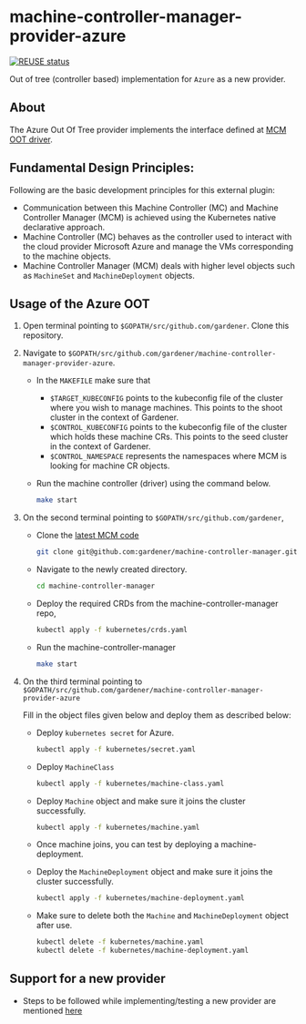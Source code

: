 # machine-controller-manager-provider-azure

[![REUSE status](https://api.reuse.software/badge/github.com/gardener/machine-controller-manager-provider-azure)](https://api.reuse.software/info/github.com/gardener/machine-controller-manager-provider-azure)

Out of tree (controller based) implementation for `Azure` as a new provider.

## About
The Azure Out Of Tree provider implements the interface defined at [MCM OOT driver](https://github.com/gardener/machine-controller-manager/blob/master/pkg/util/provider/driver/driver.go).

## Fundamental Design Principles:
Following are the basic development principles for this external plugin:
* Communication between this Machine Controller (MC) and Machine Controller Manager (MCM) is achieved using the Kubernetes native declarative approach.
* Machine Controller (MC) behaves as the controller used to interact with the cloud provider Microsoft Azure and manage the VMs corresponding to the machine objects.
* Machine Controller Manager (MCM) deals with higher level objects such as `MachineSet` and `MachineDeployment` objects.

## Usage of the Azure OOT

1. Open terminal pointing to `$GOPATH/src/github.com/gardener`. Clone this repository. 

2. Navigate to `$GOPATH/src/github.com/gardener/machine-controller-manager-provider-azure`. 
    - In the `MAKEFILE` make sure that 
      - `$TARGET_KUBECONFIG` points to the kubeconfig file of the cluster where you wish to manage machines. This points to the shoot cluster in the context of Gardener.
      - `$CONTROL_KUBECONFIG` points to the kubeconfig file of the cluster which holds these machine CRs. This points to the seed cluster in the context of Gardener.
      - `$CONTROL_NAMESPACE` represents the namespaces where MCM is looking for machine CR objects. 

    - Run the machine controller (driver) using the command below.
        ```bash
        make start
        ```
3. On the second terminal pointing to `$GOPATH/src/github.com/gardener`,
    - Clone the [latest MCM code](https://github.com/gardener/machine-controller-manager)
        ```bash
        git clone git@github.com:gardener/machine-controller-manager.git
        ```
    - Navigate to the newly created directory.
        ```bash
        cd machine-controller-manager
        ```
    - Deploy the required CRDs from the machine-controller-manager repo,
        ```bash
        kubectl apply -f kubernetes/crds.yaml
        ```
    - Run the machine-controller-manager
        ```bash
        make start
        ```
4. On the third terminal pointing to `$GOPATH/src/github.com/gardener/machine-controller-manager-provider-azure`

    Fill in the object files given below and deploy them as described below:

    - Deploy `kubernetes secret` for Azure.
        ```bash
        kubectl apply -f kubernetes/secret.yaml
        ```
    - Deploy `MachineClass`
        ```bash
        kubectl apply -f kubernetes/machine-class.yaml
        ```
    
    - Deploy `Machine` object and make sure it joins the cluster successfully.
        ```bash
        kubectl apply -f kubernetes/machine.yaml
        ```
    - Once machine joins, you can test by deploying a machine-deployment.

    - Deploy the `MachineDeployment` object and make sure it joins the cluster successfully.
        ```bash
        kubectl apply -f kubernetes/machine-deployment.yaml
        ```
    - Make sure to delete both the `Machine` and `MachineDeployment` object after use.
        ```bash
        kubectl delete -f kubernetes/machine.yaml
        kubectl delete -f kubernetes/machine-deployment.yaml
        ```

## Support for a new provider
- Steps to be followed while implementing/testing a new provider are mentioned [here](https://github.com/gardener/machine-controller-manager/blob/master/docs/development/cp_support_new.md)
